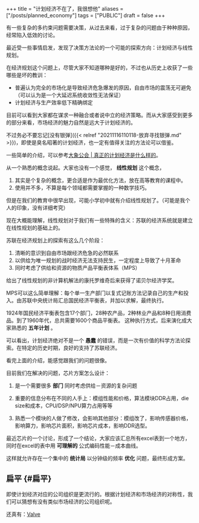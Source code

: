 +++
title = "计划经济不在了，我很想他"
aliases = ["/posts/planned_economy"]
tags = ["PUBLIC"]
draft = false
+++

有⼀些复杂的多约束问题需要决策，从过去来看，过于复杂的问题由于种种原因，经常陷⼊低效的讨论。

最近受⼀些事情启发，发现了决策⽅法论的⼀个可能的探索⽅向：计划经济与线性规划。

<!--more-->

在经济规划这个问题上，尽管⼤家不知道哪种是好的，不过也从历史上收获了⼀些哪些是坏的教训：

-   普遍认为完全的市场化是导致经济危急爆发的原因，⾃由市场的震荡⽆可避免（可以认为是⼀个⼤延迟系统收敛性⽆法保证）
-   计划经济与⽣产效率低下精确绑定

⽬前可以看到⼤家都在谋求⼀种融合或者说中⽴的经济策略。⽽从⼤家感受到更多的部分来看，市场经济的魅⼒⾃然是远⼤于计划经济的。

不过务必不要忘记[没有银弹]({{< relref "20211116110118-放弃寻找银弹.md" >}})，即使是臭名昭著的计划经济，也⼀定有值得关注的⽅法论可以借鉴。

⼀些简单的介绍，可以参考[大象公会 | 真正的计划经济是什么样的](https://chinadigitaltimes.net/chinese/612839.html)。

从⼀个熟悉的概念说起。⼤家也没有⼀个感觉， **线性规划** 这个概念，

1.  其实是个复杂的概念，更合适是作为最优化⽅法，放在⾼等教育的课程中。
2.  使⽤并不多，不算是每个领域都需要掌握的⼀种数学技巧。

但是在我们的教育中很早出现，可能⼩学初中就有介绍线性规划了。（可能是我个⼈的印象，没有详细考究）

现在⼤概能理解，线性规划对于我们有⼀些特殊的含义：苏联的经济系统就是建⽴在线性规划的基础上的。

苏联在经济规划上的探索有这么⼏个阶段：

1.  清晰的意识到⾃由市场跟经济危急的必然联系
2.  以供给为唯⼀规划的战时经济⽆法⽀持⺠⽣，⼀定程度上导致了⼗⽉⾰命
3.  同时考虑了供给和资源的物质产品平衡表体系（MPS）

给出了线性规划的⾮计算机解法的康托罗维奇后来获得了诺⻉尔经济学奖。

MPS可以这么简单理解：每个单⼀⽣产部⻔以复式记账⽅法记录⾃⼰的⽣产和投⼊。由苏联中央统计局汇总国⺠经济平衡表，并加以求解，最终执⾏。

1924年国⺠经济平衡表包含17个部⻔，28种农产品，2种林业产品和8种⽇⽤消费品。到了1960年代，总共需要1600个商品平衡表。
这种执⾏⽅式，后来演化成⼤家熟悉的 **五年计划** 。

可以看出，计划经济绝对不是⼀个 **愚蠢** 的错误，⽽是⼀次有价值的科学⽅法论探索。在特定的历史时期，良好的⽀持了苏联经济。

看完上⾯的介绍，能感觉跟我们的问题很像。

⽬前我们在解决的问题，芯⽚⽅案怎么设计：

1.  是⼀个需要很多 **部⻔** 同时考虑供给－资源的复杂问题

2.  重要的信息分布在不同的⼈⼿上：模组性能和价格，算法模块DDR占⽤，die size和成本，CPU/DSP/NPU算⼒占⽤等等

3.  熟悉⼀个模块的⼈做了修改，会影响其他部分：模组改了，影响传感器价格，影响算⼒，影响芯⽚⾯积，影响芯⽚成本，影响DDR选型。

最近芯⽚的⼀个讨论，形成了⼀个结论，⼤家应该汇总所有excel表到⼀个地⽅，同时在excel的表中⽤ **可理解的** 公式编码性能－成本曲线。

这样就允许存在⼀个集中的 **统计局** 以分钟级的频率 **优化** 问题，最终形成⽅案。


## 扁平 {#扁平}

即使计划经济对应的公司组织是更流行的。根据计划经济和市场经济的对称性，我们可以猜想有没有类似市场经济的公司组织呢。

还真有：[Valve](https://zh.wikipedia.org/wiki/%E6%89%81%E5%B9%B3%E5%8C%96%E7%BB%84%E7%BB%87#%E8%87%AA%E6%88%91%E7%AE%A1%E7%90%86%E5%9B%A2%E9%98%9F)
